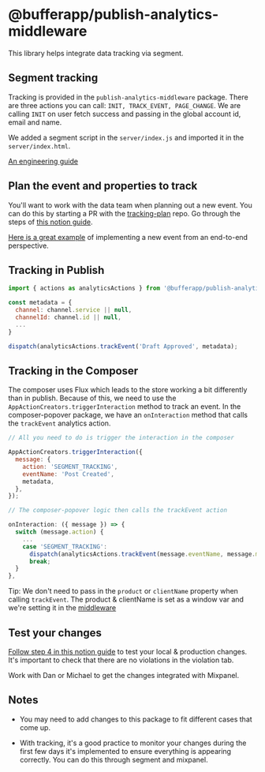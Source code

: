 # @bufferapp/publish-analytics-middleware

This library helps integrate data tracking via segment.

## Segment tracking

Tracking is provided in the `publish-analytics-middleware` package. There are three actions you can call: `INIT, TRACK_EVENT, PAGE_CHANGE`. We are calling `INIT` on user fetch success and passing in the global account id, email and name.

We added a segment script in the `server/index.js` and imported it in the `server/index.html`.

[An engineering guide](https://www.notion.so/buffer/How-to-implement-tracking-with-Segment-An-Engineering-guide-da75fcd8a464456dba1cf80a529f9121)

## Plan the event and properties to track
You'll want to work with the data team when planning out a new event. You can do this by starting a PR with the [tracking-plan](https://github.com/bufferapp/tracking-plan) repo. Go through the steps of [this notion guide](https://www.notion.so/buffer/Editing-Tracking-Plan-definitions-and-updating-Segment-Protocols-29cd5c7c27824a1cba9285b2a11e761f).

[Here is a great example](https://paper.dropbox.com/doc/Writeup-Implementing-the-Churn-Survey-Completed-Event--AiFrc1XIQsFN4TiqjyVM4epkAg-K6hwGXHhGYIOmU5j5q7xk) of implementing a new event from an end-to-end perspective.

## Tracking in Publish
```js
import { actions as analyticsActions } from '@bufferapp/publish-analytics-middleware';

const metadata = {
  channel: channel.service || null,
  channelId: channel.id || null,
  ...
}

dispatch(analyticsActions.trackEvent('Draft Approved', metadata);

```
## Tracking in the Composer
The composer uses Flux which leads to the store working a bit differently than in publish. Because of this, we need to use the `AppActionCreators.triggerInteraction` method to track an event. In the composer-popover package, we have an `onInteraction` method that calls the `trackEvent` analytics action.

```js
// All you need to do is trigger the interaction in the composer

AppActionCreators.triggerInteraction({
  message: {
    action: 'SEGMENT_TRACKING',
    eventName: 'Post Created',
    metadata,
  },
});

// The composer-popover logic then calls the trackEvent action

onInteraction: ({ message }) => {
  switch (message.action) {
    ...
    case 'SEGMENT_TRACKING':
      dispatch(analyticsActions.trackEvent(message.eventName, message.metadata));
      break;
  }
},
```

Tip: We don't need to pass in the `product` or `clientName` property when calling `trackEvent`. The product & clientName is set as a window var and we're setting it in the [middleware](https://github.com/bufferapp/buffer-publish/blob/master/packages/analytics-middleware/middleware.js#L17)

## Test your changes

[Follow step 4 in this notion guide](https://www.notion.so/buffer/How-to-implement-tracking-with-Segment-An-Engineering-guide-da75fcd8a464456dba1cf80a529f9121) to test your local & production changes. It's important to check that there are no violations in the violation tab.

Work with Dan or Michael to get the changes integrated with Mixpanel.

## Notes
- You may need to add changes to this package to fit different cases that come up.

- With tracking, it's a good practice to monitor your changes during the first few days it's implemented to ensure everything
is appearing correctly. You can do this through segment and mixpanel.
